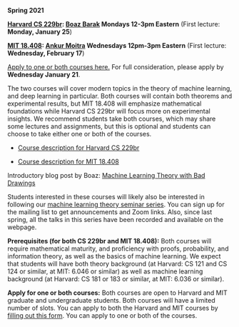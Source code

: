 
__Spring 2021__ 

__[Harvard CS 229br](cs229br): [Boaz Barak](https://boazbarak.org)  Mondays 12-3pm Eastern__ (First lecture: __Monday, January 25__) 


__[MIT 18.408](mit18408): [Ankur Moitra](http://people.csail.mit.edu/moitra/)  Wednesdays 12pm-3pm Eastern__ (First lecture: __Wednesday, February 17__)

[Apply to one or both courses here.](http://tiny.cc/mltheoryseminar) For full consideration, please apply by __Wednesday January 21__.

The two courses will cover modern topics in the theory of machine learning, and deep learning in particular. Both courses will contain both theorems and experimental results, but MIT 18.408 will emphasize mathematical foundations while Harvard CS 229br will focus more on experimental insights. We recommend students take both courses, which may share some lectures and assignments, but this is optional and students can choose to take either one or both of the courses. 

* [Course description for Harvard CS 229br](cs229br)

* [Course description for MIT 18.408](mit18408)

Introductory blog post by Boaz: [Machine Learning Theory with Bad Drawings](https://windowsontheory.org/2021/01/15/ml-theory-with-bad-drawings/)

Students interested in these courses will likely also be interested in following our [machine learning theory seminar series](https://mltheory.org/#talks). You can sign up for the mailing list to get announcements and Zoom links. Also, since last spring, all the talks in this series have been recorded and available on the webpage.


 __Prerequisites (for both CS 229br and MIT 18.408):__ Both courses will require mathematical maturity, and proficiency with proofs, probability, and information theory, as well as the basics of machine learning. We expect that students will have both theory background (at Harvard: CS 121 and CS 124 or similar, at MIT: 6.046 or similar) as well as machine learning background (at Harvard: CS 181 or 183 or similar, at MIT: 6.036 or similar). 


__Apply for one or both courses:__ Both courses are open to Harvard and MIT graduate and undergraduate students.  Both courses will have a limited number of slots. You can apply to both the Harvard and MIT courses by [filling out this form](http://tiny.cc/mltheoryseminar). You can apply to one or both of the courses.







